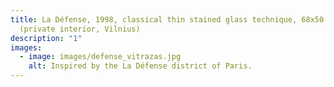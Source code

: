 ```yaml
---
title: La Défense, 1998, classical thin stained glass technique, 68x50 cm
  (private interior, Vilnius)
description: "1"
images:
  - image: images/defense_vitrazas.jpg
    alt: Inspired by the La Défense district of Paris.
---
```

